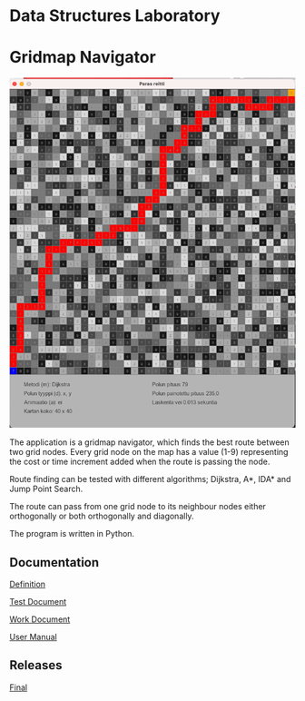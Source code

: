 # Data Structures Laboratory 

# Gridmap Navigator

<img src="documentation/png/ruutukartta.png" width="750">

The application is a gridmap navigator, which finds the best route between two grid nodes.  Every grid node on the map has a value (1-9) representing the cost or time increment added when the route is passing the node.

Route finding can be tested with different algorithms; Dijkstra, A*, IDA* and Jump Point Search.

The route can pass from one grid node to its neighbour nodes either orthogonally or both orthogonally and diagonally.

The program is written in Python.

## Documentation

[Definition](https://github.com/lautanal/datastructures_lab/blob/master/documentation/definition.md)

[Test Document](https://github.com/lautanal/datastructures_lab/blob/master/documentation/tests.md)

[Work Document](https://github.com/lautanal/datastructures_lab/blob/master/documentation/implementation.md)

[User Manual](https://github.com/lautanal/datastructures_lab/blob/master/documentation/manual.md)

## Releases

[Final](https://github.com/lautanal/datastructures_lab/releases/tag/Final)


